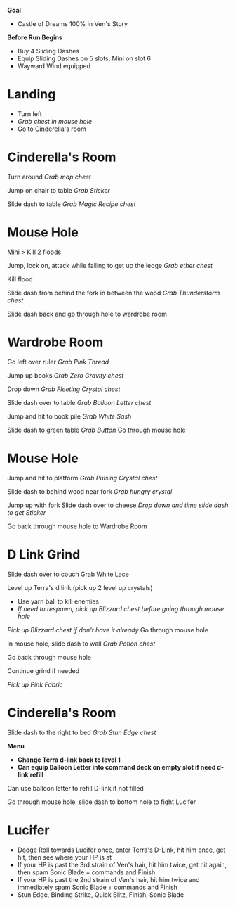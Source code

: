 **Goal**

- Castle of Dreams 100% in Ven's Story

**Before Run Begins**

- Buy 4 Sliding Dashes
- Equip Sliding Dashes on 5 slots, Mini on slot 6
- Wayward Wind equipped

# Landing

- Turn left
- _Grab chest in mouse hole_
- Go to Cinderella's room

# Cinderella's Room

Turn around
_Grab map chest_

Jump on chair to table
_Grab Sticker_

Slide dash to table
_Grab Magic Recipe chest_

# Mouse Hole

Mini > Kill 2 floods

Jump, lock on, attack while falling to get up the ledge
_Grab ether chest_

Kill flood

Slide dash from behind the fork in between the wood
_Grab Thunderstorm chest_

Slide dash back and go through hole to wardrobe room

# Wardrobe Room

Go left over ruler
_Grab Pink Thread_

Jump up books
_Grab Zero Gravity chest_

Drop down
_Grab Fleeting Crystal chest_

Slide dash over to table
_Grab Balloon Letter chest_

Jump and hit to book pile
_Grab White Sash_

Slide dash to green table
_Grab Button_
Go through mouse hole

# Mouse Hole

Jump and hit to platform
_Grab Pulsing Crystal chest_

Slide dash to behind wood near fork
_Grab hungry crystal_

Jump up with fork
Slide dash over to cheese
_Drop down and time slide dash to get Sticker_

Go back through mouse hole to Wardrobe Room

# D Link Grind

Slide dash over to couch
Grab White Lace

Level up Terra's d link (pick up 2 level up crystals)

- Use yarn ball to kill enemies
- _If need to respawn, pick up Blizzard chest before going through mouse hole_

_Pick up Blizzard chest if don't have it already_
Go through mouse hole

In mouse hole, slide dash to wall
_Grab Potion chest_

Go back through mouse hole

Continue grind if needed

_Pick up Pink Fabric_

# Cinderella's Room

Slide dash to the right to bed
_Grab Stun Edge chest_

**Menu**

- **Change Terra d-link back to level 1**
- **Can equip Balloon Letter into command deck on empty slot if need d-link refill**

Can use balloon letter to refill D-link if not filled

Go through mouse hole, slide dash to bottom hole to fight Lucifer

# Lucifer

- Dodge Roll towards Lucifer once, enter Terra's D-Link, hit him once, get hit, then see where your HP is at
- If your HP is past the 3rd strain of Ven's hair, hit him twice, get hit again, then spam Sonic Blade + commands and Finish
- If your HP is past the 2nd strain of Ven's hair, hit him twice and immediately spam Sonic Blade + commands and Finish
- Stun Edge, Binding Strike, Quick Blitz, Finish, Sonic Blade
